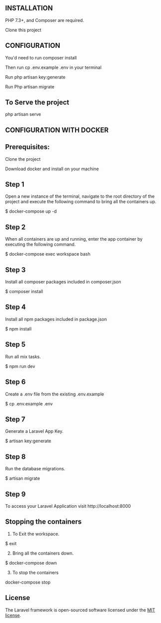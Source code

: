 ## INSTALLATION

PHP 7.3+, and Composer are required.

Clone this project

## CONFIGURATION

You'd need to run composer install

Then run cp .env.example .env in your terminal

Run php artisan key:generate

Run Php artisan migrate

## To Serve the project

php artisan serve

## CONFIGURATION WITH DOCKER

## Prerequisites:

Clone the project

Download docker and install on your machine

## Step 1 
Open a new instance of the terminal, navigate to the root directory of the project and execute the following command to bring all the containers up.

$ docker-compose up -d

## Step 2
When all containers are up and running, enter the app container by executing the following command.

$ docker-compose exec workspace bash

## Step 3
Install all composer packages included in composer.json

$ composer install

## Step 4
Install all npm packages included in package.json

$ npm install

## Step 5
Run all mix tasks.

$ npm run dev

## Step 6
Create a .env file from the existing .env.example

$ cp .env.example .env

## Step 7
Generate a Laravel App Key.

$ artisan key:generate

## Step 8
Run the database migrations.

$ artisan migrate

## Step 9
To access your Laravel Application visit http://localhost:8000

## Stopping the containers
1. To Exit the workspace.

$ exit

2. Bring all the containers down.

$ docker-compose down

3. To stop the containers

docker-compose stop

## License

The Laravel framework is open-sourced software licensed under the [MIT license](https://opensource.org/licenses/MIT).
